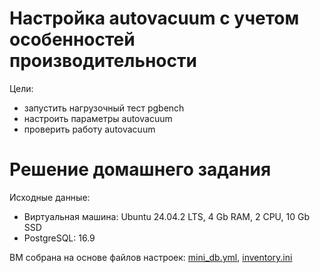 # Настройка autovacuum с учетом особенностей производительности
Цели:
* запустить нагрузочный тест pgbench
* настроить параметры autovacuum
* проверить работу autovacuum

# Решение домашнего задания
Исходные данные:
* Виртуальная машина: Ubuntu 24.04.2 LTS, 4 Gb RAM, 2 CPU, 10 Gb SSD
* PostgreSQL: 16.9

ВМ собрана на основе файлов настроек: [mini_db.yml](../deploy/vm/group_vars/mini_db.yml), [inventory.ini](../deploy/vm/inventory.ini)
